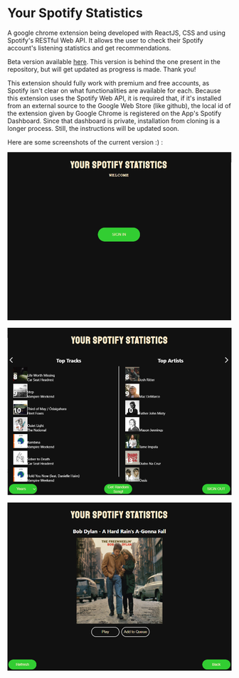 # Your Spotify Statistics

A google chrome extension being developed with ReactJS, CSS and using Spotify's RESTful Web API. It allows the user to check their Spotify account's listening statistics and get recommendations.  

Beta version available [here](https://chrome.google.com/webstore/detail/spotify-stats-react-beta/mkcilobclflkbcpmgmjbnkipkkhhiigj).
This version is behind the one present in the repository, but will get updated as progress is made. Thank you!

This extension should fully work with premium and free accounts, as Spotify isn't clear on what functionalities are available for each.
Because this extension uses the Spotify Web API, it is required that, if it's installed from an external source to the Google Web Store (like github), the local id of the extension given by Google Chrome is registered on the App's Spotify Dashboard. Since that dashboard is private, installation from cloning is a longer process. Still, the instructions will be updated soon. 

Here are some screenshots of the current version :) :

![Signed Out Menu](/images/signedoutmenu.PNG?raw=true "Signed Out Menu") 

![Signed In Menu](/images/signedinmenu.PNG?raw=true "Signed In Menu")

![AOTD Menu](/images/aotdmenu.PNG?raw=true "AOTD Menu")

